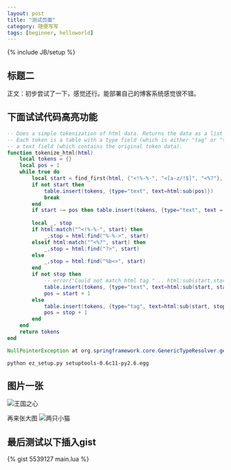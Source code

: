 ```yaml
---
layout: post
title: "测试页面"
category: 随便写写
tags: [beginner, helloworld]
---
```


{% include JB/setup %}

标题二
----------------------------

正文：初步尝试了一下，感觉还行。能部署自己的博客系统感觉很不错。

下面试试代码高亮功能
-------------------
	
``` lua linenos
-- Does a simple tokenization of html data. Returns the data as a list of tokens. 
-- Each token is a table with a type field (which is either "tag" or "text") and
-- a text field (which contains the original token data).
function tokenize_html(html)
	local tokens = {}
	local pos = 1
	while true do
		local start = find_first(html, {"<!%-%-", "<[a-z/!$]", "<%?"}, pos)
		if not start then
			table.insert(tokens, {type="text", text=html:sub(pos)})
			break
		end
		if start ~= pos then table.insert(tokens, {type="text", text = html:sub(pos, start-1)}) end
		
		local _, stop
		if html:match("^<!%-%-", start) then
			_,stop = html:find("%-%->", start)
		elseif html:match("^<%?", start) then
			_,stop = html:find("?>", start)
		else
			_,stop = html:find("%b<>", start)
		end
		if not stop then
			-- error("Could not match html tag " .. html:sub(start,start+30)) 
		 	table.insert(tokens, {type="text", text=html:sub(start, start)})
			pos = start + 1
		else
			table.insert(tokens, {type="tag", text=html:sub(start, stop)})
			pos = stop + 1
		end
	end
	return tokens
end
```

``` java
NullPointerException at org.springframework.core.GenericTypeResolver.getTypeVariableMap
```

```
python ez_setup.py setuptools-0.6c11-py2.6.egg
```

图片一张
------------------------------
![王国之心](https://lh6.googleusercontent.com/-bLnw-E0z_SA/T2vlXSehfMI/AAAAAAAAAW4/K14Rb-6K5YQ/s620/2-1.jpg)

再来张大图
![两只小猫](https://www.filepicker.io/api/file/RD4g9YWgQ4CiUCwnvlr4)


最后测试以下插入gist
--------------------------------

{% gist 5539127 main.lua %}
